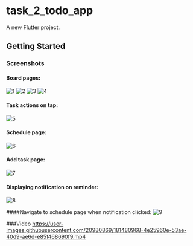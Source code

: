 # task_2_todo_app

A new Flutter project.

## Getting Started

### Screenshots

#### Board pages:
![1](https://user-images.githubusercontent.com/20980869/181479443-c263a463-5962-4db3-b9fd-02a73afa3753.jpg)
![2](https://user-images.githubusercontent.com/20980869/181479475-407c23b9-a264-40aa-975b-a98bb0763f8f.jpg)
![3](https://user-images.githubusercontent.com/20980869/181479491-327383a1-f052-42f6-8cd0-d130e23d6482.jpg)
![4](https://user-images.githubusercontent.com/20980869/181479495-70079a73-40d8-40d6-90c1-89af603b521a.jpg)

#### Task actions on tap:
![5](https://user-images.githubusercontent.com/20980869/181479505-fd344d8e-992e-4257-8501-883395af1e3e.jpg)

#### Schedule page:
![6](https://user-images.githubusercontent.com/20980869/181479516-498d353e-4d78-4ef6-b139-bf356580fb31.jpg)

#### Add task page:
![7](https://user-images.githubusercontent.com/20980869/181479521-25677442-74fe-4106-b8f3-3f24998987bb.jpg)


#### Displaying notification on reminder:
![8](https://user-images.githubusercontent.com/20980869/181479524-be1c3993-8c5c-4316-96e0-308a595c57d1.jpg)

####Navigate to schedule page when notification clicked:
![9](https://user-images.githubusercontent.com/20980869/181479534-840cef01-9711-40ca-b451-63a0028ac615.jpg)


###Video
https://user-images.githubusercontent.com/20980869/181480968-4e25960e-53ae-40d9-ae6d-e85f468690f9.mp4
